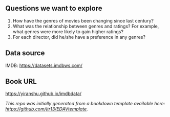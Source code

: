 ## Questions we want to explore
1. How have the genres of movies been changing since last century?
2. What was the relationship between genres and ratings? For example, what genres were more likely to gain higher ratings?
3. For each director, did he/she have a preference in any genres?

## Data source
IMDB: https://datasets.imdbws.com/

## Book URL
https://yiranshu.github.io/imdbdata/


*This repo was initially generated from a bookdown template available here: https://github.com/jtr13/EDAVtemplate.*	
